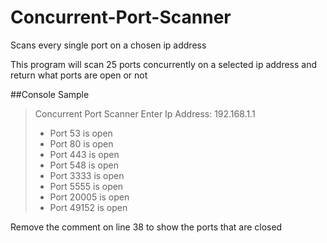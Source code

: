 # Concurrent-Port-Scanner
Scans every single port on a chosen ip address


This program will scan 25 ports concurrently on a selected ip address and return what ports are open or not


##Console Sample
>Concurrent Port Scanner
>Enter Ip Address: 192.168.1.1
>- Port 53 is open
>- Port 80 is open
>- Port 443 is open
>- Port 548 is open
>- Port 3333 is open
>- Port 5555 is open
>- Port 20005 is open
>- Port 49152 is open




Remove the comment on line 38 to show the ports that are closed
